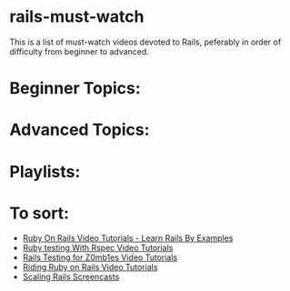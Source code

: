 rails-must-watch
================
This is a list of must-watch videos devoted to Rails, peferably in order of difficulty from beginner to advanced.

# Beginner Topics:

# Advanced Topics:

# Playlists:

# To sort:
* [Ruby On Rails Video Tutorials - Learn Rails By Examples](https://www.youtube.com/playlist?list=PLVBFw0Pn9e9L7SOKtL8x4Av39drO5Oi-Q)
* [Ruby testing With Rspec Video Tutorials](https://www.youtube.com/playlist?list=PLVBFw0Pn9e9LWbE3Ha5Kh96LnlqrmTDCX)
* [Rails Testing for Z0mb1es Video Tutorials](https://www.youtube.com/playlist?list=PLVBFw0Pn9e9JQ95ijj_ImYETGKfI0TlkJ)
* [Riding Ruby on Rails Video Tutorials ](https://www.youtube.com/playlist?list=PLVBFw0Pn9e9L8f0_etdXbwjRG4cpNJ9nT)
* [Scaling Rails Screencasts](https://www.youtube.com/playlist?list=PLuVcDOUVjW2ePvFapFSHBZ71ya2fLHZS5)
